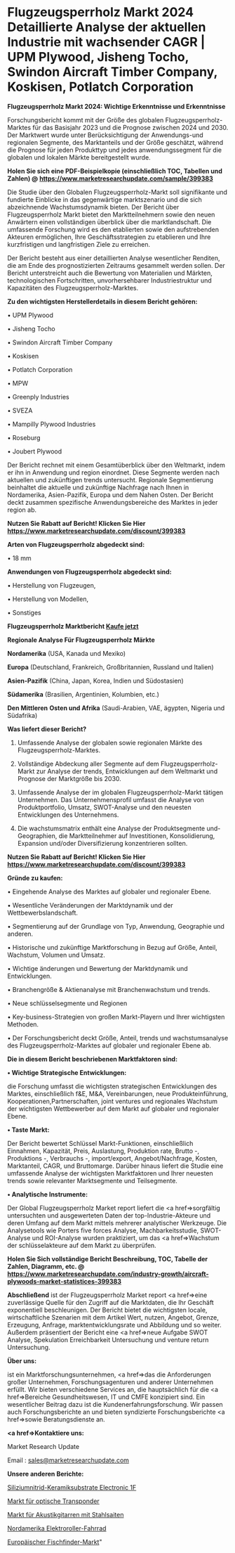 # Flugzeugsperrholz Markt 2024 Detaillierte Analyse der aktuellen Industrie mit wachsender CAGR | UPM Plywood, Jisheng Tocho, Swindon Aircraft Timber Company, Koskisen, Potlatch Corporation

<strong>Flugzeugsperrholz Markt 2024: Wichtige Erkenntnisse und Erkenntnisse</strong>

Forschungsbericht kommt mit der Größe des globalen Flugzeugsperrholz-Marktes für das Basisjahr 2023 und die Prognose zwischen 2024 und 2030. Der Marktwert wurde unter Berücksichtigung der Anwendungs-und regionalen Segmente, des Marktanteils und der Größe geschätzt, während die Prognose für jeden Produkttyp und jedes anwendungssegment für die globalen und lokalen Märkte bereitgestellt wurde.

<strong>Holen Sie sich eine PDF-Beispielkopie (einschließlich TOC, Tabellen und Zahlen) @
</strong><strong><a href=https://www.marketresearchupdate.com/sample/399383><strong>https://www.marketresearchupdate.com/sample/399383</u></font></a></strong></strong>

Die Studie über den Globalen Flugzeugsperrholz-Markt soll signifikante und fundierte Einblicke in das gegenwärtige marktszenario und die sich abzeichnende Wachstumsdynamik bieten. Der Bericht über Flugzeugsperrholz Markt bietet den Marktteilnehmern sowie den neuen Anwärtern einen vollständigen überblick über die marktlandschaft. Die umfassende Forschung wird es den etablierten sowie den aufstrebenden Akteuren ermöglichen, Ihre Geschäftsstrategien zu etablieren und Ihre kurzfristigen und langfristigen Ziele zu erreichen.

Der Bericht besteht aus einer detaillierten Analyse wesentlicher Renditen, die am Ende des prognostizierten Zeitraums gesammelt werden sollen. Der Bericht unterstreicht auch die Bewertung von Materialien und Märkten, technologischen Fortschritten, unvorhersehbarer Industriestruktur und Kapazitäten des Flugzeugsperrholz-Marktes.

<strong>Zu den wichtigsten Herstellerdetails in diesem Bericht gehören:</strong>

• UPM Plywood

• Jisheng Tocho

• Swindon Aircraft Timber Company

• Koskisen

• Potlatch Corporation

• MPW

• Greenply Industries

• SVEZA

• Mampilly Plywood Industries

• Roseburg

• Joubert Plywood

Der Bericht rechnet mit einem Gesamtüberblick über den Weltmarkt, indem er ihn in Anwendung und region einordnet. Diese Segmente werden nach aktuellen und zukünftigen trends untersucht. Regionale Segmentierung beinhaltet die aktuelle und zukünftige Nachfrage nach Ihnen in Nordamerika, Asien-Pazifik, Europa und dem Nahen Osten. Der Bericht deckt zusammen spezifische Anwendungsbereiche des Marktes in jeder region ab.

<strong>Nutzen Sie Rabatt auf Bericht! Klicken Sie Hier
</strong><strong><a href=https://www.marketresearchupdate.com/discount/399383>https://www.marketresearchupdate.com/discount/399383</b></u></font></strong></a>

<strong>Arten von Flugzeugsperrholz abgedeckt sind:</strong>

• 18 mm

<strong>Anwendungen von Flugzeugsperrholz abgedeckt sind:</strong>

• Herstellung von Flugzeugen,

• Herstellung von Modellen,

• Sonstiges

<strong>Flugzeugsperrholz Marktbericht <a href=https://www.marketresearchupdate.com/buynow/399383>Kaufe jetzt</a></strong>

<strong>Regionale Analyse Für Flugzeugsperrholz Märkte</strong>

<strong>Nordamerika</strong> (USA, Kanada und Mexiko)

<strong>Europa</strong> (Deutschland, Frankreich, Großbritannien, Russland und Italien)

<strong>Asien-Pazifik</strong> (China, Japan, Korea, Indien und Südostasien)

<strong>Südamerika</strong> (Brasilien, Argentinien, Kolumbien, etc.)

<strong>Den Mittleren</strong> <strong>Osten und Afrika</strong> (Saudi-Arabien, VAE, ägypten, Nigeria und Südafrika)

<strong>Was liefert dieser Bericht?</strong>

1. Umfassende Analyse der globalen sowie regionalen Märkte des Flugzeugsperrholz-Marktes.

2. Vollständige Abdeckung aller Segmente auf dem Flugzeugsperrholz-Markt zur Analyse der trends, Entwicklungen auf dem Weltmarkt und Prognose der Marktgröße bis 2030.

3. Umfassende Analyse der im globalen Flugzeugsperrholz-Markt tätigen Unternehmen. Das Unternehmensprofil umfasst die Analyse von Produktportfolio, Umsatz, SWOT-Analyse und den neuesten Entwicklungen des Unternehmens.

4. Die wachstumsmatrix enthält eine Analyse der Produktsegmente und-Geographien, die Marktteilnehmer auf Investitionen, Konsolidierung, Expansion und/oder Diversifizierung konzentrieren sollten.

<strong>Nutzen Sie Rabatt auf Bericht! Klicken Sie Hier
</strong><strong><a href=https://www.marketresearchupdate.com/discount/399383>https://www.marketresearchupdate.com/discount/399383</b></u></font></strong></a>

<strong>Gründe zu kaufen:</strong>

• Eingehende Analyse des Marktes auf globaler und regionaler Ebene.

• Wesentliche Veränderungen der Marktdynamik und der Wettbewerbslandschaft.

• Segmentierung auf der Grundlage von Typ, Anwendung, Geographie und anderen.

• Historische und zukünftige Marktforschung in Bezug auf Größe, Anteil, Wachstum, Volumen und Umsatz.

• Wichtige änderungen und Bewertung der Marktdynamik und Entwicklungen.

• Branchengröße &amp; Aktienanalyse mit Branchenwachstum und trends.

• Neue schlüsselsegmente und Regionen

• Key-business-Strategien von großen Markt-Playern und Ihrer wichtigsten Methoden.

• Der Forschungsbericht deckt Größe, Anteil, trends und wachstumsanalyse des Flugzeugsperrholz-Marktes auf globaler und regionaler Ebene ab.

<strong>Die in diesem Bericht beschriebenen Marktfaktoren sind:</strong>

<strong>• Wichtige Strategische Entwicklungen:</strong>

die Forschung umfasst die wichtigsten strategischen Entwicklungen des Marktes, einschließlich f&amp;E, M&amp;A, Vereinbarungen, neue Produkteinführung, Kooperationen,Partnerschaften, joint ventures und regionales Wachstum der wichtigsten Wettbewerber auf dem Markt auf globaler und regionaler Ebene.

<strong>• Taste Markt:</strong>

Der Bericht bewertet Schlüssel Markt-Funktionen, einschließlich Einnahmen, Kapazität, Preis, Auslastung, Produktion rate, Brutto -, Produktions -, Verbrauchs -, import/export, Angebot/Nachfrage, Kosten, Marktanteil, CAGR, und Bruttomarge. Darüber hinaus liefert die Studie eine umfassende Analyse der wichtigsten Marktfaktoren und Ihrer neuesten trends sowie relevanter Marktsegmente und Teilsegmente.

<strong>• Analytische Instrumente:</strong>

Der Global Flugzeugsperrholz Market report liefert die <a href=>sorgf</a>ältig untersuchten und ausgewerteten Daten der top-Industrie-Akteure und deren Umfang auf dem Markt mittels mehrerer analytischer Werkzeuge. Die Analysetools wie Porters five forces Analyse, Machbarkeitsstudie, SWOT-Analyse und ROI-Analyse wurden praktiziert, um das <a href=>Wachstum</a> der schlüsselakteure auf dem Markt zu überprüfen.

<strong>Holen Sie Sich vollständige Bericht Beschreibung, TOC, Tabelle der Zahlen, Diagramm, etc. @ </strong><strong><a href=https://www.marketresearchupdate.com/industry-growth/aircraft-plywoods-market-statistices-399383>https://www.marketresearchupdate.com/industry-growth/aircraft-plywoods-market-statistices-399383</a></font></strong>

<strong>Abschließend</strong> ist der Flugzeugsperrholz Market report <a href=>eine</a> zuverlässige Quelle für den Zugriff auf die Marktdaten, die Ihr Geschäft exponentiell beschleunigen. Der Bericht bietet die wichtigsten locale, wirtschaftliche Szenarien mit dem Artikel Wert, nutzen, Angebot, Grenze, Erzeugung, Anfrage, marktentwicklungsrate und Abbildung und so weiter. Außerdem präsentiert der Bericht eine <a href=>neue</a> Aufgabe SWOT Analyse, Spekulation Erreichbarkeit Untersuchung und venture return Untersuchung.

<strong>Über uns:</strong>

 ist ein Marktforschungsunternehmen, <a href=>das</a> die Anforderungen großer Unternehmen, Forschungsagenturen und anderer Unternehmen erfüllt. Wir bieten verschiedene Services an, die hauptsächlich für die <a href=>Bereiche</a> Gesundheitswesen, IT und CMFE konzipiert sind. Ein wesentlicher Beitrag dazu ist die Kundenerfahrungsforschung. Wir passen auch Forschungsberichte an und bieten syndizierte Forschungsberichte <a href=>sowie</a> Beratungsdienste an.

<strong><a href=>Kontaktiere uns:</a></strong>

Market Research Update

Email : sales@marketresearchupdate.com

<strong>Unsere anderen Berichte:</strong>

<a href=https://www.linkedin.com/pulse/silicon-nitride-ceramic-substrates-electronic-1f>Siliziumnitrid-Keramiksubstrate Electronic 1F</a>

<a href=https://www.linkedin.com/pulse/optical-transponder-market-size-industry-growth>Markt für optische Transponder</a>

<a href=https://www.linkedin.com/pulse/steel-string-acoustic-guitar-market-research>Markt für Akustikgitarren mit Stahlsaiten</a>

<a href=https://www.linkedin.com/pulse/north-america-electric-scooter-bike>Nordamerika Elektroroller-Fahrrad</a>

<a href=https://www.linkedin.com/pulse/europe-fish-finder-device-market-growth-possibilities>Europäischer Fischfinder-Markt</a>"
